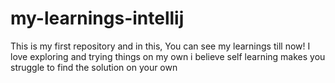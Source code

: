 # my-learnings-intellij
This is my first repository and in this, You can see my learnings till now! I love exploring and trying things on my own i believe self learning makes you struggle to find the solution on your own 
